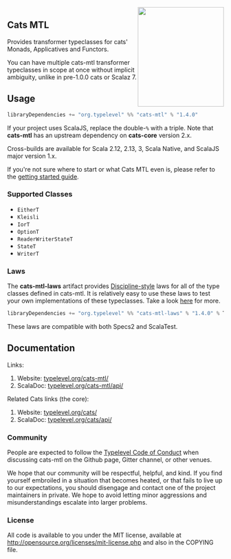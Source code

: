 <img src="https://typelevel.org/cats-mtl/img/cats-mtl-logo.png" width="200px" height="231px" align="right">

## Cats MTL

Provides transformer typeclasses for cats' Monads, Applicatives and Functors.

You can have multiple cats-mtl transformer typeclasses in scope at once
without implicit ambiguity, unlike in pre-1.0.0 cats or Scalaz 7.

## Usage

```scala
libraryDependencies += "org.typelevel" %% "cats-mtl" % "1.4.0"
```

If your project uses ScalaJS, replace the double-`%` with a triple.  Note that **cats-mtl** has an upstream dependency on **cats-core** version 2.x.

Cross-builds are available for Scala 2.12, 2.13, 3, Scala Native, and ScalaJS major version 1.x.

If you're not sure where to start or what Cats MTL even is, please refer to the [getting started guide](https://typelevel.org/cats-mtl/getting-started.html).

### Supported Classes

- `EitherT`
- `Kleisli`
- `IorT`
- `OptionT`
- `ReaderWriterStateT`
- `StateT`
- `WriterT`

### Laws

The **cats-mtl-laws** artifact provides [Discipline-style](https://github.com/typelevel/discipline) laws for all of the type classes defined in cats-mtl. It is relatively easy to use these laws to test your own implementations of these typeclasses. Take a look [here](https://github.com/typelevel/cats-mtl/tree/main/laws/src/main/scala/cats/mtl/laws) for more.

```scala
libraryDependencies += "org.typelevel" %% "cats-mtl-laws" % "1.4.0" % Test
```

These laws are compatible with both Specs2 and ScalaTest.

## Documentation

Links:

1. Website: [typelevel.org/cats-mtl/](https://typelevel.org/cats-mtl/)
2. ScalaDoc: [typelevel.org/cats-mtl/api/](https://typelevel.org/cats-mtl/api/)

Related Cats links (the core):

1. Website: [typelevel.org/cats/](https://typelevel.org/cats/)
2. ScalaDoc: [typelevel.org/cats/api/](https://typelevel.org/cats/api/)


### Community

People are expected to follow the
[Typelevel Code of Conduct](https://typelevel.org/code-of-conduct) when
discussing cats-mtl on the Github page, Gitter channel, or other
venues.

We hope that our community will be respectful, helpful, and kind. If
you find yourself embroiled in a situation that becomes heated, or
that fails to live up to our expectations, you should disengage and
contact one of the project maintainers in private. We
hope to avoid letting minor aggressions and misunderstandings escalate
into larger problems.

### License
All code is available to you under the MIT license, available at http://opensource.org/licenses/mit-license.php and also in the COPYING file. 
